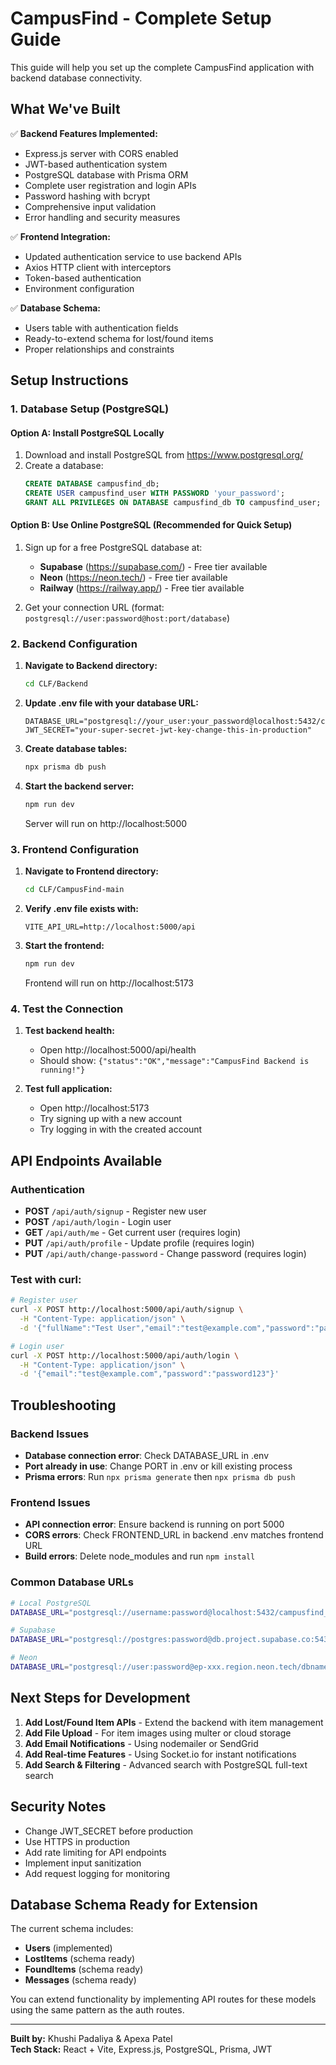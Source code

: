 # CampusFind - Complete Setup Guide

This guide will help you set up the complete CampusFind application with backend database connectivity.

## What We've Built

✅ **Backend Features Implemented:**

- Express.js server with CORS enabled
- JWT-based authentication system
- PostgreSQL database with Prisma ORM
- Complete user registration and login APIs
- Password hashing with bcrypt
- Comprehensive input validation
- Error handling and security measures

✅ **Frontend Integration:**

- Updated authentication service to use backend APIs
- Axios HTTP client with interceptors
- Token-based authentication
- Environment configuration

✅ **Database Schema:**

- Users table with authentication fields
- Ready-to-extend schema for lost/found items
- Proper relationships and constraints

## Setup Instructions

### 1. Database Setup (PostgreSQL)

#### Option A: Install PostgreSQL Locally

1. Download and install PostgreSQL from https://www.postgresql.org/
2. Create a database:
   ```sql
   CREATE DATABASE campusfind_db;
   CREATE USER campusfind_user WITH PASSWORD 'your_password';
   GRANT ALL PRIVILEGES ON DATABASE campusfind_db TO campusfind_user;
   ```

#### Option B: Use Online PostgreSQL (Recommended for Quick Setup)

1. Sign up for a free PostgreSQL database at:

   - **Supabase** (https://supabase.com/) - Free tier available
   - **Neon** (https://neon.tech/) - Free tier available
   - **Railway** (https://railway.app/) - Free tier available

2. Get your connection URL (format: `postgresql://user:password@host:port/database`)

### 2. Backend Configuration

1. **Navigate to Backend directory:**

   ```bash
   cd CLF/Backend
   ```

2. **Update .env file with your database URL:**

   ```env
   DATABASE_URL="postgresql://your_user:your_password@localhost:5432/campusfind_db"
   JWT_SECRET="your-super-secret-jwt-key-change-this-in-production"
   ```

3. **Create database tables:**

   ```bash
   npx prisma db push
   ```

4. **Start the backend server:**
   ```bash
   npm run dev
   ```
   Server will run on http://localhost:5000

### 3. Frontend Configuration

1. **Navigate to Frontend directory:**

   ```bash
   cd CLF/CampusFind-main
   ```

2. **Verify .env file exists with:**

   ```env
   VITE_API_URL=http://localhost:5000/api
   ```

3. **Start the frontend:**
   ```bash
   npm run dev
   ```
   Frontend will run on http://localhost:5173

### 4. Test the Connection

1. **Test backend health:**

   - Open http://localhost:5000/api/health
   - Should show: `{"status":"OK","message":"CampusFind Backend is running!"}`

2. **Test full application:**
   - Open http://localhost:5173
   - Try signing up with a new account
   - Try logging in with the created account

## API Endpoints Available

### Authentication

- **POST** `/api/auth/signup` - Register new user
- **POST** `/api/auth/login` - Login user
- **GET** `/api/auth/me` - Get current user (requires login)
- **PUT** `/api/auth/profile` - Update profile (requires login)
- **PUT** `/api/auth/change-password` - Change password (requires login)

### Test with curl:

```bash
# Register user
curl -X POST http://localhost:5000/api/auth/signup \
  -H "Content-Type: application/json" \
  -d '{"fullName":"Test User","email":"test@example.com","password":"password123"}'

# Login user
curl -X POST http://localhost:5000/api/auth/login \
  -H "Content-Type: application/json" \
  -d '{"email":"test@example.com","password":"password123"}'
```

## Troubleshooting

### Backend Issues

- **Database connection error**: Check DATABASE_URL in .env
- **Port already in use**: Change PORT in .env or kill existing process
- **Prisma errors**: Run `npx prisma generate` then `npx prisma db push`

### Frontend Issues

- **API connection error**: Ensure backend is running on port 5000
- **CORS errors**: Check FRONTEND_URL in backend .env matches frontend URL
- **Build errors**: Delete node_modules and run `npm install`

### Common Database URLs

```bash
# Local PostgreSQL
DATABASE_URL="postgresql://username:password@localhost:5432/campusfind_db"

# Supabase
DATABASE_URL="postgresql://postgres:password@db.project.supabase.co:5432/postgres"

# Neon
DATABASE_URL="postgresql://user:password@ep-xxx.region.neon.tech/dbname"
```

## Next Steps for Development

1. **Add Lost/Found Item APIs** - Extend the backend with item management
2. **Add File Upload** - For item images using multer or cloud storage
3. **Add Email Notifications** - Using nodemailer or SendGrid
4. **Add Real-time Features** - Using Socket.io for instant notifications
5. **Add Search & Filtering** - Advanced search with PostgreSQL full-text search

## Security Notes

- Change JWT_SECRET before production
- Use HTTPS in production
- Add rate limiting for API endpoints
- Implement input sanitization
- Add request logging for monitoring

## Database Schema Ready for Extension

The current schema includes:

- **Users** (implemented)
- **LostItems** (schema ready)
- **FoundItems** (schema ready)
- **Messages** (schema ready)

You can extend functionality by implementing API routes for these models using the same pattern as the auth routes.

---

**Built by:** Khushi Padaliya & Apexa Patel  
**Tech Stack:** React + Vite, Express.js, PostgreSQL, Prisma, JWT
